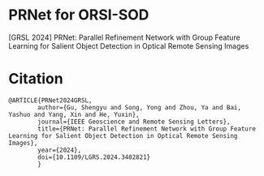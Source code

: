 # PRNet for ORSI-SOD
[GRSL 2024] PRNet: Parallel Refinement Network with Group Feature Learning for Salient Object Detection in Optical Remote Sensing Images

# Citation
    @ARTICLE{PRNet2024GRSL,
            author={Gu, Shengyu and Song, Yong and Zhou, Ya and Bai, Yashuo and Yang, Xin and He, Yuxin},
            journal={IEEE Geoscience and Remote Sensing Letters}, 
            title={PRNet: Parallel Refinement Network with Group Feature Learning for Salient Object Detection in Optical Remote Sensing Images}, 
            year={2024},
            doi={10.1109/LGRS.2024.3402821}
            }
